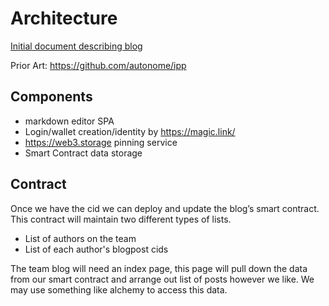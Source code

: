 # Architecture

[Initial document describing blog](https://hackmd.io/vMVkinfmS-K_6GJDJFtSZg)

Prior Art: https://github.com/autonome/ipp

## Components

- markdown editor SPA
- Login/wallet creation/identity by https://magic.link/
- https://web3.storage pinning service
- Smart Contract data storage


## Contract

Once we have the cid we can deploy and update the blog’s smart contract. This contract will maintain two different types of lists.

- List of authors on the team
- List of each author's blogpost cids

The team blog will need an index page, this page will pull down the data from our smart contract and arrange out list of posts however we like. We may use something like alchemy to access this data.
